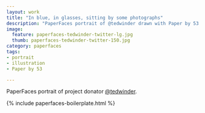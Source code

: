 ```yaml
---
layout: work
title: "In blue, in glasses, sitting by some photographs"
description: "PaperFaces portrait of @tedwinder drawn with Paper by 53 on an iPad."
image: 
  feature: paperfaces-tedwinder-twitter-lg.jpg
  thumb: paperfaces-tedwinder-twitter-150.jpg
category: paperfaces
tags: 
- portrait
- illustration
- Paper by 53

---
```


PaperFaces portrait of project donator [@tedwinder](http://twitter.com/tedwinder).

{% include paperfaces-boilerplate.html %}